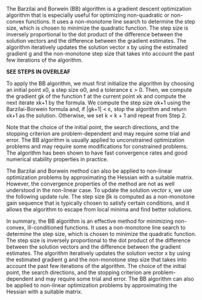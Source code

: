 The Barzilai and Borwein (BB) algorithm is a gradient descent optimization algorithm that is especially useful for optimizing non-quadratic or non-convex functions. It uses a non-monotone line search to determine the step size, which is chosen to minimize the quadratic function. The step size is inversely proportional to the dot product of the difference between the solution vectors and the difference between the gradient estimates. The algorithm iteratively updates the solution vector x by using the estimated gradient g and the non-monotone step size that takes into account the past few iterations of the algorithm.

**SEE STEPS IN OVERLEAF**

To apply the BB algorithm, we must first initialize the algorithm by choosing an initial point x0, a step size α0, and a tolerance ε > 0. Then, we compute the gradient gk of the function f at the current point xk and compute the next iterate xk+1 by the formula. We compute the step size αk+1 using the Barzilai-Borwein formula and, if |gk+1| < ε, stop the algorithm and return xk+1 as the solution. Otherwise, we set k = k + 1 and repeat from Step 2.

Note that the choice of the initial point, the search directions, and the stopping criterion are problem-dependent and may require some trial and error. The BB algorithm is usually applied to unconstrained optimization problems and may require some modifications for constrained problems. The algorithm has been shown to have fast convergence rates and good numerical stability properties in practice.

The Barzilai and Borwein method can also be applied to non-linear optimization problems by approximating the Hessian with a suitable matrix. However, the convergence properties of the method are not as well understood in the non-linear case. To update the solution vector x, we use the following update rule. The step size βk is computed as a non-monotone gain sequence that is typically chosen to satisfy certain conditions, and it allows the algorithm to escape from local minima and find better solutions.

In summary, the BB algorithm is an effective method for minimizing non-convex, ill-conditioned functions. It uses a non-monotone line search to determine the step size, which is chosen to minimize the quadratic function. The step size is inversely proportional to the dot product of the difference between the solution vectors and the difference between the gradient estimates. The algorithm iteratively updates the solution vector x by using the estimated gradient g and the non-monotone step size that takes into account the past few iterations of the algorithm. The choice of the initial point, the search directions, and the stopping criterion are problem-dependent and may require some trial and error. The BB algorithm can also be applied to non-linear optimization problems by approximating the Hessian with a suitable matrix.
